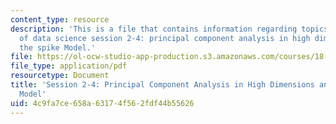 ```yaml
---
content_type: resource
description: 'This is a file that contains information regarding topics in mathematics
  of data science session 2-4: principal component analysis in high dimensions and
  the spike Model.'
file: https://ol-ocw-studio-app-production.s3.amazonaws.com/courses/18-s096-topics-in-mathematics-of-data-science-fall-2015/4c9fa7ce658a63174f562fdf44b55626_MIT18_S096F15_Ses2_4.pdf
file_type: application/pdf
resourcetype: Document
title: 'Session 2-4: Principal Component Analysis in High Dimensions and the Spike
  Model'
uid: 4c9fa7ce-658a-6317-4f56-2fdf44b55626
---
```

